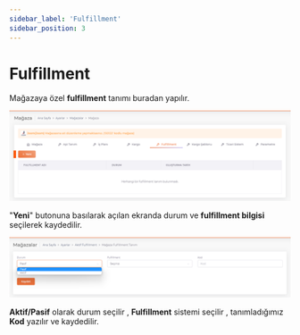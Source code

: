 ```yaml
---
sidebar_label: 'Fulfillment'
sidebar_position: 3
---
```


# Fulfillment

Mağazaya özel **fulfillment** tanımı buradan yapılır.

![Fulfillment](../img/ShopFulFillment.png)

"**Yeni**" butonuna basılarak açılan ekranda durum ve **fulfillment bilgisi** seçilerek kaydedilir. 

![FulfillmentAdd](../img/ShopFulFillmentAdd.png)

**Aktif/Pasif**  olarak durum seçilir , **Fulfillment** sistemi seçilir , tanımladığımız **Kod** yazılır ve kaydedilir. 